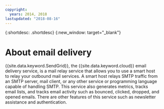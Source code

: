 ```yaml
---
copyright:
  years: 2014, 2018
lastupdated: "2018-08-16"
---
```


{:shortdesc: .shortdesc}
{:new_window: target="_blank"}

# About email delivery

{{site.data.keyword.SendGrid}}, the {{site.data.keyword.cloud}} email delivery service, is a mail relay service that allows you to use a smart host to relay your outbound mail services. A smart host relays SMTP traffic from an SMTP server, mail client, or any other service or programming language capable of handling SMTP. This service also generates metrics, tracks email lists, and tracks email activity such as bounced, clicked, dropped, and opened emails. There are other features of this service such as newsletter assistance and authentication.
